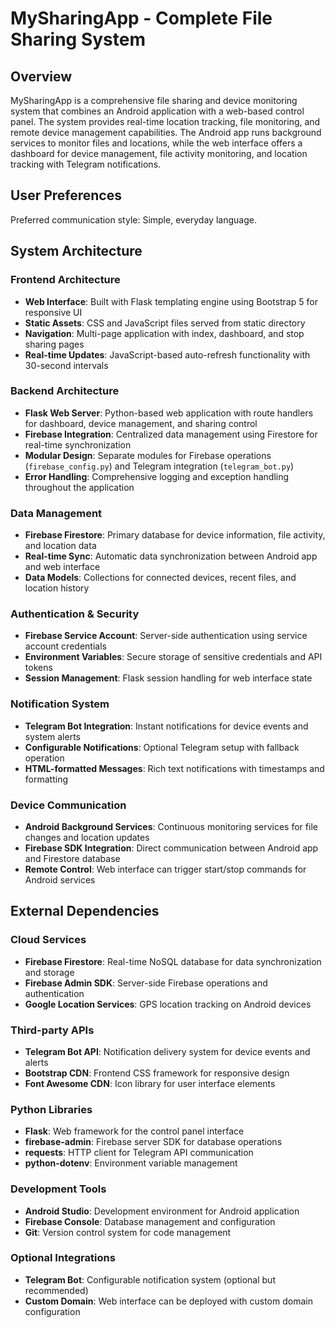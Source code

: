 # MySharingApp - Complete File Sharing System

## Overview

MySharingApp is a comprehensive file sharing and device monitoring system that combines an Android application with a web-based control panel. The system provides real-time location tracking, file monitoring, and remote device management capabilities. The Android app runs background services to monitor files and locations, while the web interface offers a dashboard for device management, file activity monitoring, and location tracking with Telegram notifications.

## User Preferences

Preferred communication style: Simple, everyday language.

## System Architecture

### Frontend Architecture
- **Web Interface**: Built with Flask templating engine using Bootstrap 5 for responsive UI
- **Static Assets**: CSS and JavaScript files served from static directory
- **Navigation**: Multi-page application with index, dashboard, and stop sharing pages
- **Real-time Updates**: JavaScript-based auto-refresh functionality with 30-second intervals

### Backend Architecture
- **Flask Web Server**: Python-based web application with route handlers for dashboard, device management, and sharing control
- **Firebase Integration**: Centralized data management using Firestore for real-time synchronization
- **Modular Design**: Separate modules for Firebase operations (`firebase_config.py`) and Telegram integration (`telegram_bot.py`)
- **Error Handling**: Comprehensive logging and exception handling throughout the application

### Data Management
- **Firebase Firestore**: Primary database for device information, file activity, and location data
- **Real-time Sync**: Automatic data synchronization between Android app and web interface
- **Data Models**: Collections for connected devices, recent files, and location history

### Authentication & Security
- **Firebase Service Account**: Server-side authentication using service account credentials
- **Environment Variables**: Secure storage of sensitive credentials and API tokens
- **Session Management**: Flask session handling for web interface state

### Notification System
- **Telegram Bot Integration**: Instant notifications for device events and system alerts
- **Configurable Notifications**: Optional Telegram setup with fallback operation
- **HTML-formatted Messages**: Rich text notifications with timestamps and formatting

### Device Communication
- **Android Background Services**: Continuous monitoring services for file changes and location updates
- **Firebase SDK Integration**: Direct communication between Android app and Firestore database
- **Remote Control**: Web interface can trigger start/stop commands for Android services

## External Dependencies

### Cloud Services
- **Firebase Firestore**: Real-time NoSQL database for data synchronization and storage
- **Firebase Admin SDK**: Server-side Firebase operations and authentication
- **Google Location Services**: GPS location tracking on Android devices

### Third-party APIs
- **Telegram Bot API**: Notification delivery system for device events and alerts
- **Bootstrap CDN**: Frontend CSS framework for responsive design
- **Font Awesome CDN**: Icon library for user interface elements

### Python Libraries
- **Flask**: Web framework for the control panel interface
- **firebase-admin**: Firebase server SDK for database operations
- **requests**: HTTP client for Telegram API communication
- **python-dotenv**: Environment variable management

### Development Tools
- **Android Studio**: Development environment for Android application
- **Firebase Console**: Database management and configuration
- **Git**: Version control system for code management

### Optional Integrations
- **Telegram Bot**: Configurable notification system (optional but recommended)
- **Custom Domain**: Web interface can be deployed with custom domain configuration